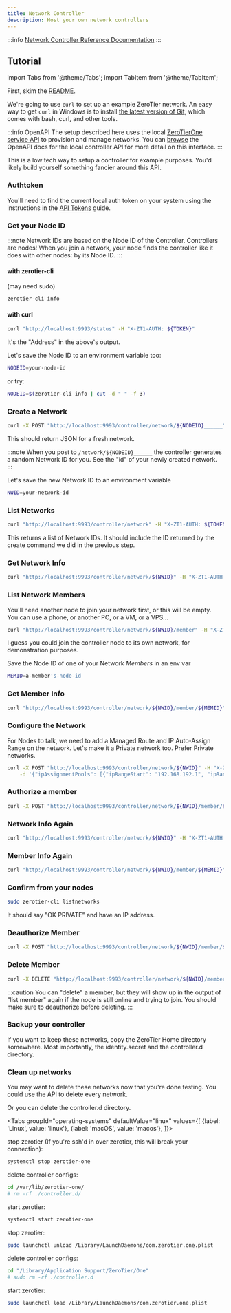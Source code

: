 ```yaml
---
title: Network Controller
description: Host your own network controllers
---
```


:::info
[Network Controller Reference Documentation](what-is-a-controller)
:::

## Tutorial

import Tabs from '@theme/Tabs';
import TabItem from '@theme/TabItem';

First, skim the [README](https://github.com/zerotier/ZeroTierOne/tree/master/controller).

We're going to use `curl` to set up an example ZeroTier network. An easy way to get `curl` in Windows is to install [the latest version of Git](https://git-scm.com/downloads), which comes with bash, curl, and other tools.

:::info OpenAPI
The setup described here uses the local [ZeroTierOne service API](/api/service) to provision and manage networks. You can [browse](/service/v1#tag/controller) the OpenAPI docs for the local controller API for more detail on this interface.
:::

This is a low tech way to setup a controller for example purposes. You'd likely build yourself something fancier around this API.

### Authtoken

You'll need to find the current local auth token on your system using the instructions in the [API Tokens](/api/tokens#zerotierone-service-token) guide.

### Get your Node ID

:::note
Network IDs are based on the Node ID of the Controller. Controllers are nodes! When you join a network, your node finds the controller like it does with other nodes: by its Node ID.
:::

#### with zerotier-cli

(may need sudo)

```sh
zerotier-cli info
```

#### with curl

```sh
curl "http://localhost:9993/status" -H "X-ZT1-AUTH: ${TOKEN}"
```

It's the "Address" in the above's output.

Let's save the Node ID to an environment variable too:

```sh
NODEID=your-node-id
```

or try:

```sh
NODEID=$(zerotier-cli info | cut -d " " -f 3)
```

### Create a Network

```sh
curl -X POST "http://localhost:9993/controller/network/${NODEID}______" -H "X-ZT1-AUTH: ${TOKEN}" -d {}
```

This should return JSON for a fresh network.

:::note
When you post to `/network/${NODEID}______` the controller generates a random Network ID for you.
See the "id" of your newly created network.
:::

Let's save the new Network ID to an environment variable

```sh
NWID=your-network-id
```

### List Networks

```sh
curl "http://localhost:9993/controller/network" -H "X-ZT1-AUTH: ${TOKEN}"
```

This returns a list of Network IDs. It should include the ID returned by the create command we did in the previous step.

### Get Network Info

```sh
curl "http://localhost:9993/controller/network/${NWID}" -H "X-ZT1-AUTH: ${TOKEN}"
```

### List Network Members

You'll need another node to join your network first, or this will be empty.
You can use a phone, or another PC, or a VM, or a VPS...

```sh
curl "http://localhost:9993/controller/network/${NWID}/member" -H "X-ZT1-AUTH: ${TOKEN}"
```

I guess you could join the controller node to its own network, for demonstration purposes.

Save the Node ID of one of your Network _Members_ in an env var

```sh
MEMID=a-member's-node-id
```

### Get Member Info

```sh
curl "http://localhost:9993/controller/network/${NWID}/member/${MEMID}" -H "X-ZT1-AUTH: ${TOKEN}"
```

### Configure the Network

For Nodes to talk, we need to add a Managed Route and IP Auto-Assign Range on the network.
Let's make it a Private network too. Prefer Private networks.

```sh
curl -X POST "http://localhost:9993/controller/network/${NWID}" -H "X-ZT1-AUTH: ${TOKEN}" \
    -d '{"ipAssignmentPools": [{"ipRangeStart": "192.168.192.1", "ipRangeEnd": "192.168.192.254"}], "routes": [{"target": "192.168.192.0/24", "via": null}], "v4AssignMode": "zt", "private": true }'
```

### Authorize a member

```sh
curl -X POST "http://localhost:9993/controller/network/${NWID}/member/${MEMID}" -H "X-ZT1-AUTH: ${TOKEN}" -d '{"authorized": true}'
```

### Network Info Again

```sh
curl "http://localhost:9993/controller/network/${NWID}" -H "X-ZT1-AUTH: ${TOKEN}"
```

### Member Info Again

```sh
curl "http://localhost:9993/controller/network/${NWID}/member/${MEMID}" -H "X-ZT1-AUTH: ${TOKEN}"
```

### Confirm from your nodes

```sh
sudo zerotier-cli listnetworks
```

It should say "OK PRIVATE" and have an IP address.

### Deauthorize Member

```sh
curl -X POST "http://localhost:9993/controller/network/${NWID}/member/${MEMID}" -H "X-ZT1-AUTH: ${TOKEN}" -d '{"authorized": false}'
```

### Delete Member

```sh
curl -X DELETE "http://localhost:9993/controller/network/${NWID}/member/${MEMID}" -H "X-ZT1-AUTH: ${TOKEN}"
```

:::caution
You can "delete" a member, but they will show up in the output of "list member" again if the node is still online and trying to join. You should make sure to deauthorize before deleting.
:::

### Backup your controller

If you want to keep these networks, copy the ZeroTier Home directory somewhere.
Most importantly, the identity.secret and the controller.d directory.

### Clean up networks

You may want to delete these networks now that you're done testing.
You could use the API to delete every network.

Or you can delete the controller.d directory.

<Tabs
    groupId="operating-systems"
    defaultValue="linux"
    values={[
    {label: 'Linux', value: 'linux'},
    {label: 'macOS', value: 'macos'},
]}>
<TabItem value="linux">

stop zerotier (If you're ssh'd in over zerotier, this will break your connection):

```sh
systemctl stop zerotier-one
```

delete controller configs:

```sh
cd /var/lib/zerotier-one/
# rm -rf ./controller.d/
```

start zerotier:

```sh
systemctl start zerotier-one
```

</TabItem>
<TabItem value="macos">

stop zerotier:

```sh
sudo launchctl unload /Library/LaunchDaemons/com.zerotier.one.plist
```

delete controller configs:

```sh
cd "/Library/Application Support/ZeroTier/One"
# sudo rm -rf ./controller.d
```

start zerotier:

```sh
sudo launchctl load /Library/LaunchDaemons/com.zerotier.one.plist
```

</TabItem>
</Tabs>
